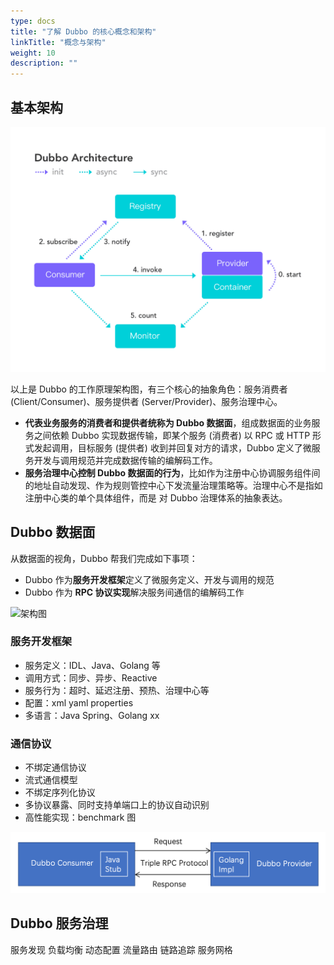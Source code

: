 ```yaml
---
type: docs
title: "了解 Dubbo 的核心概念和架构"
linkTitle: "概念与架构"
weight: 10
description: ""
---
```


## 基本架构
![arch-service-discovery](/imgs/architecture.png)

以上是 Dubbo 的工作原理架构图，有三个核心的抽象角色：服务消费者 (Client/Consumer)、服务提供者 (Server/Provider)、服务治理中心。
* **代表业务服务的消费者和提供者统称为 Dubbo 数据面**，组成数据面的业务服务之间依赖 Dubbo 实现数据传输，即某个服务 (消费者) 以 RPC 或 HTTP 形式发起调用，目标服务 (提供者) 收到并回复对方的请求，Dubbo 定义了微服务开发与调用规范并完成数据传输的编解码工作。
* **服务治理中心控制 Dubbo 数据面的行为**，比如作为注册中心协调服务组件间的地址自动发现、作为规则管控中心下发流量治理策略等。治理中心不是指如注册中心类的单个具体组件，而是 对 Dubbo 治理体系的抽象表达。

## Dubbo 数据面
从数据面的视角，Dubbo 帮我们完成如下事项：
* Dubbo 作为**服务开发框架**定义了微服务定义、开发与调用的规范
* Dubbo 作为 **RPC 协议实现**解决服务间通信的编解码工作

![架构图](#)

### 服务开发框架
* 服务定义：IDL、Java、Golang 等
* 调用方式：同步、异步、Reactive
* 服务行为：超时、延迟注册、预热、治理中心等
* 配置：xml yaml properties
* 多语言：Java Spring、Golang xx

### 通信协议
* 不绑定通信协议
* 流式通信模型
* 不绑定序列化协议
* 多协议暴露、同时支持单端口上的协议自动识别
* 高性能实现：benchmark 图

![dubbo-rpc](/imgs/v3/concepts/rpc.png)

## Dubbo 服务治理

服务发现
负载均衡
动态配置
流量路由
链路追踪
服务网格



